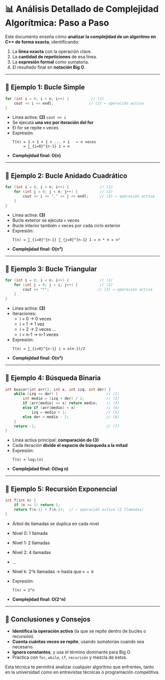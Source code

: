 
# 📊 Análisis Detallado de Complejidad Algorítmica: Paso a Paso

Este documento enseña cómo **analizar la complejidad de un algoritmo en C++ de forma exacta**, identificando:
1. La **línea exacta** con la operación clave.
2. La **cantidad de repeticiones** de esa línea.
3. La **expresión formal** como sumatoria.
4. El resultado final en **notación Big O**.

---

## 🧩 Ejemplo 1: Bucle Simple

```cpp
for (int i = 0; i < n; i++) {          // (1)
    cout << i << endl;                // (2) ← operación activa
}
```

- Línea activa: **(2)** `cout << i`
- Se ejecuta **una vez por iteración del for**
- El for se repite `n` veces
- Expresión:
  ```
  T(n) = 1 + 1 + 1 + ... + 1   ← n veces
       = ∑_{i=0}^{n-1} 1 = n
  ```
- **Complejidad final: O(n)**

---

## 🧩 Ejemplo 2: Bucle Anidado Cuadrático

```cpp
for (int i = 0; i < n; i++) {              // (1)
    for (int j = 0; j < n; j++) {          // (2)
        cout << i << "," << j << endl;     // (3) ← operación activa
    }
}
```

- Línea activa: **(3)**
- Bucle exterior se ejecuta `n` veces
- Bucle interior también `n` veces por cada ciclo exterior
- Expresión:
  ```
  T(n) = ∑_{i=0}^{n-1} ∑_{j=0}^{n-1} 1 = n * n = n²
  ```
- **Complejidad final: O(n²)**

---

## 🧩 Ejemplo 3: Bucle Triangular

```cpp
for (int i = 0; i < n; i++) {              // (1)
    for (int j = 0; j < i; j++) {          // (2)
        cout << "*";                      // (3) ← operación activa
    }
}
```

- Línea activa: **(3)**
- Iteraciones:
    - i = 0 → 0 veces
    - i = 1 → 1 vez
    - i = 2 → 2 veces
      ...
    - i = n-1 → n-1 veces
- Expresión:
  ```
  T(n) = ∑_{i=0}^{n-1} i = n(n-1)/2
  ```
- **Complejidad final: O(n²)**

---

## 🧩 Ejemplo 4: Búsqueda Binaria

```cpp
int buscar(int arr[], int x, int izq, int der) {
    while (izq <= der) {                      // (1)
        int medio = (izq + der) / 2;          // (2)
        if (arr[medio] == x) return medio;    // (3)
        else if (arr[medio] < x)              // (4)
            izq = medio + 1;                  // (5)
        else der = medio - 1;                 // (6)
    }
    return -1;                                // (7)
}
```

- Línea activa principal: **comparación de (3)**
- Cada iteración **divide el espacio de búsqueda a la mitad**
- Expresión:
  ```
  T(n) = log₂(n)
  ```
- **Complejidad final: O(log n)**

---

## 🧩 Ejemplo 5: Recursión Exponencial

```cpp
int f(int n) {
    if (n <= 1) return 1;
    return f(n-1) + f(n-1);  // ← operación activa (2 llamadas)
}
```

- Árbol de llamadas se duplica en cada nivel
- Nivel 0: 1 llamada
- Nivel 1: 2 llamadas
- Nivel 2: 4 llamadas
- ...
- Nivel k: 2^k llamadas → hasta que `n = 0`

- Expresión:
  ```
  T(n) = 2^n
  ```
- **Complejidad final: O(2^n)**

---

## 📌 Conclusiones y Consejos

- **Identifica la operación activa** (la que se repite dentro de bucles o recursión).
- **Cuenta cuántas veces se repite**, usando sumatorias cuando sea necesario.
- **Ignora constantes**, y usa el término dominante para Big O.
- Practica con `for`, `while`, `if`, `recursión` y mezcla de estos.

Esta técnica te permitirá analizar cualquier algoritmo que enfrentes, tanto en la universidad como en entrevistas técnicas o programación competitiva.
